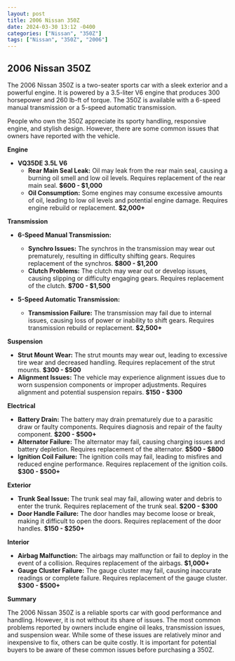 ```yaml
---
layout: post
title: 2006 Nissan 350Z
date: 2024-03-30 13:12 -0400
categories: ["Nissan", "350Z"]
tags: ["Nissan", "350Z", "2006"]
---
```

## 2006 Nissan 350Z

The 2006 Nissan 350Z is a two-seater sports car with a sleek exterior and a powerful engine. It is powered by a 3.5-liter V6 engine that produces 300 horsepower and 260 lb-ft of torque. The 350Z is available with a 6-speed manual transmission or a 5-speed automatic transmission.

People who own the 350Z appreciate its sporty handling, responsive engine, and stylish design. However, there are some common issues that owners have reported with the vehicle.

**Engine**

* **VQ35DE 3.5L V6**
    * **Rear Main Seal Leak:** Oil may leak from the rear main seal, causing a burning oil smell and low oil levels. Requires replacement of the rear main seal. **$600 - $1,000**
    * **Oil Consumption:** Some engines may consume excessive amounts of oil, leading to low oil levels and potential engine damage. Requires engine rebuild or replacement. **$2,000+**

**Transmission**

* **6-Speed Manual Transmission:**
    * **Synchro Issues:** The synchros in the transmission may wear out prematurely, resulting in difficulty shifting gears. Requires replacement of the synchros. **$800 - $1,200**
    * **Clutch Problems:** The clutch may wear out or develop issues, causing slipping or difficulty engaging gears. Requires replacement of the clutch. **$700 - $1,500**

* **5-Speed Automatic Transmission:**
    * **Transmission Failure:** The transmission may fail due to internal issues, causing loss of power or inability to shift gears. Requires transmission rebuild or replacement. **$2,500+**

**Suspension**

* **Strut Mount Wear:** The strut mounts may wear out, leading to excessive tire wear and decreased handling. Requires replacement of the strut mounts. **$300 - $500**
* **Alignment Issues:** The vehicle may experience alignment issues due to worn suspension components or improper adjustments. Requires alignment and potential suspension repairs. **$150 - $300**

**Electrical**

* **Battery Drain:** The battery may drain prematurely due to a parasitic draw or faulty components. Requires diagnosis and repair of the faulty component. **$200 - $500+**
* **Alternator Failure:** The alternator may fail, causing charging issues and battery depletion. Requires replacement of the alternator. **$500 - $800**
* **Ignition Coil Failure:** The ignition coils may fail, leading to misfires and reduced engine performance. Requires replacement of the ignition coils. **$300 - $500+**

**Exterior**

* **Trunk Seal Issue:** The trunk seal may fail, allowing water and debris to enter the trunk. Requires replacement of the trunk seal. **$200 - $300**
* **Door Handle Failure:** The door handles may become loose or break, making it difficult to open the doors. Requires replacement of the door handles. **$150 - $250+**

**Interior**

* **Airbag Malfunction:** The airbags may malfunction or fail to deploy in the event of a collision. Requires replacement of the airbags. **$1,000+**
* **Gauge Cluster Failure:** The gauge cluster may fail, causing inaccurate readings or complete failure. Requires replacement of the gauge cluster. **$300 - $500+**

**Summary**

The 2006 Nissan 350Z is a reliable sports car with good performance and handling. However, it is not without its share of issues. The most common problems reported by owners include engine oil leaks, transmission issues, and suspension wear. While some of these issues are relatively minor and inexpensive to fix, others can be quite costly. It is important for potential buyers to be aware of these common issues before purchasing a 350Z.
